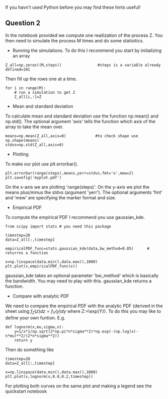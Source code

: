 If you havn't used Python before you may find these hints useful!

## Question 2

In the notebook provided we compute one reailization of the process Z. You then need to simulate the process M times and do some statisitics.

- Running the simulations. To do this I recommend you start by initializing an array
```
Z_all=np.zeros((M,steps))                #steps is a variable already defined=101
```
Then fill up the rows one at a time.
```
for i in range(M):
    # run a simulation to get Z
    Z_all[i,:]=Z
```    
- Mean and standard deviation

To calculate mean and standard deviation use the function np.mean() and np.std(). The optional argument 'axis' tells the function which axis of the array to take the mean over.
```
means=np.mean(Z_all,axis=0)             #to check shape use np.shape(means)
stdvs=np.std(Z_all,axis=0)
```
- Plotting

To make our plot use plt.errorbar().
```
plt.errorbar(range(steps),means,yerr=stdvs,fmt='o',mew=2)
plt.savefig('myplot.pdf')
```
On the x-axis we are plotting 'range(steps)'. On the y-axis we plot the means plus/minus the stdvs (argument 'yerr'). The optional arguments 'fmt' and 'mew' are specifying the marker format and size.

- Empirical PDF

To compute the empirical PDF I recommend you use gaussian_kde.
```
from scipy import stats # you need this package

timestep=20
data=Z_all[:,timestep]

empiricalPDF_func=stats.gaussian_kde(data,bw_method=0.05)      # returrns a function

x=np.linspace(data.min(),data.max(),1000)
plt.plot(x,empiricalPDF_func(x))
```
gaussian_kde takes an optional parameter 'bw_method' which is basically the bandwidth. You may need to play with this. gaussian_kde returns a function.

- Compare with analytic PDF

We need to compare the empirical PDF with the analytic PDF (derived in the sheet using $f_Z(z)dz=f_Y(y)dy$ where Z:=\exp{Y}). To do this you may like to define your own funtion. E.g.
```
def lognorm(x,mu,sigma,n):
    y=1/x*1/np.sqrt(2*np.pi*n*sigma**2)*np.exp(-(np.log(x)-n*mu)**2/(2*n*sigma**2))
    return y
```
Then do something like
```
timestep=20
data=Z_all[:,timestep]

x=np.linspace(data.min(),data.max(),1000)
plt.plot(x,lognorm(x,0.0,0.2,timestep))
```
For plotting both curves on the same plot and making a legend see the quickstart notebook
